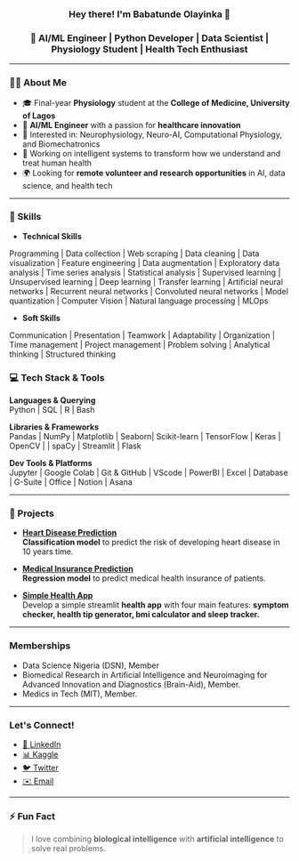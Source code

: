 <h3 align="center">Hey there! I'm Babatunde Olayinka 👋</h3>
<h3 align="center">🚀 AI/ML Engineer | Python Developer | Data Scientist | Physiology Student | Health Tech Enthusiast</h3>

---

### 🙋‍♂️ About Me

- 🎓 Final-year **Physiology** student at the **College of Medicine, University of Lagos**
- 🤖 **AI/ML Engineer** with a passion for **healthcare innovation**  
- 🧬 Interested in: Neurophysiology, Neuro-AI, Computational Physiology, and Biomechatronics
- 🧠 Working on intelligent systems to transform how we understand and treat human health
- 🌍 Looking for **remote volunteer and research opportunities** in AI, data science, and health tech

---

### 🧰 Skills

- **Technical Skills**

Programming | Data collection | Web scraping | Data cleaning | Data visualization | Feature engineering | Data augmentation | Exploratory data analysis | Time series analysis | Statistical analysis | Supervised learning | Unsupervised learning | Deep learning | Transfer learning | Artificial neural networks | Recurrent neural networks | Convoluted neural networks | Model quantization | Computer Vision | Natural language processing | MLOps

- **Soft Skills**

Communication | Presentation | Teamwork | Adaptability | Organization | Time management | Project management | Problem solving | Analytical thinking | Structured thinking

### 💻 Tech Stack & Tools

**Languages & Querying**  
Python | SQL | R | Bash

**Libraries & Frameworks**  
Pandas | NumPy | Matplotlib | Seaborn| Scikit-learn | TensorFlow | Keras | OpenCV | | spaCy | Streamlit | Flask

**Dev Tools & Platforms**  
Jupyter | Google Colab | Git & GitHub | VScode | PowerBI | Excel | Database | G-Suite | Office | Notion | Asana

---

### 🧪 Projects

- **[Heart Disease Prediction]()**  
 **Classification model** to predict the risk of developing heart disease in 10 years time.

- **[Medical Insurance Prediction]()**  
  **Regression model** to predict medical health insurance of patients.

- **[Simple Health App]()**  
  Develop a simple streamlit **health app** with four main features: **symptom checker, health tip generator, bmi calculator and sleep tracker.**

--- 

### Memberships
- Data Science Nigeria (DSN), Member
- Biomedical Research in Artificial Intelligence and Neuroimaging for Advanced Innovation and Diagnostics (Brain-Aid), Member.
- Medics in Tech (MIT), Member.
---

### Let's Connect!

- [🔗 LinkedIn](https://www.linkedin.com/in/babatundeolayinka)  
- [📊 Kaggle](https://www.kaggle.com/babatundeoadeogo)  
- [🐦 Twitter](https://x.com/AdeogoBabatunde)  
- [✉️ Email](mailto:versatileolayinka@gmail.com)

---

### ⚡ Fun Fact

> I love combining **biological intelligence** with **artificial intelligence** to solve real problems.
